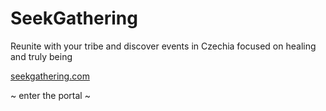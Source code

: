 # SeekGathering

Reunite with your tribe and discover events in Czechia focused on healing and truly being

[seekgathering.com](https://seekgathering.com)

~ enter the portal ~
